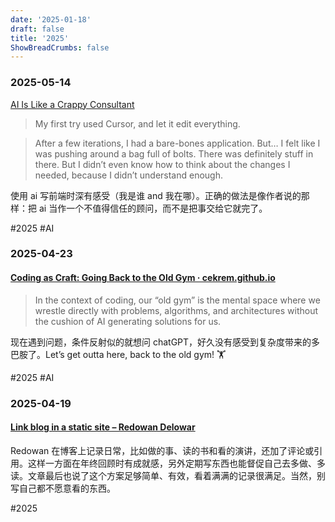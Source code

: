 ```yaml
---
date: '2025-01-18'
draft: false
title: '2025'
ShowBreadCrumbs: false
---
```

### 2025-05-14

[AI Is Like a Crappy Consultant](https://lukekanies.com/writing/ai-is-like-a-crappy-consultant/)

> My first try used Cursor, and let it edit everything.

> After a few iterations, I had a bare-bones application. But… I felt like I was pushing around a bag full of bolts. There was definitely stuff in there. But I didn’t even know how to think about the changes I needed, because I didn’t understand enough.

使用 ai 写前端时深有感受（我是谁 and 我在哪）。正确的做法是像作者说的那样：把 ai 当作一个不值得信任的顾问，而不是把事交给它就完了。

#2025 #AI

### 2025-04-23

#### [Coding as Craft: Going Back to the Old Gym · cekrem.github.io](https://cekrem.github.io/posts/coding-as-craft-going-back-to-the-old-gym/) 

> In the context of coding, our “old gym” is the mental space where we wrestle directly with problems, algorithms, and architectures without the cushion of AI generating solutions for us.

现在遇到问题，条件反射似的就想问 chatGPT，好久没有感受到复杂度带来的多巴胺了。Let’s get outta here, back to the old gym! 🏋️

#2025 #AI

### 2025-04-19

#### [Link blog in a static site – Redowan Delowar](https://rednafi.com/misc/link_blog/) 

Redowan 在博客上记录日常，比如做的事、读的书和看的演讲，还加了评论或引用。这样一方面在年终回顾时有成就感，另外定期写东西也能督促自己去多做、多读。文章最后也说了这个方案足够简单、有效，看着满满的记录很满足。当然，别写自己都不愿意看的东西。

#2025

